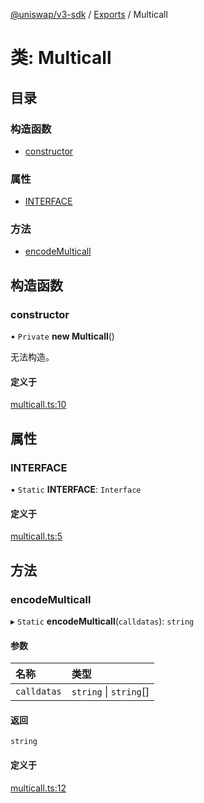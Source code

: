 [@uniswap/v3-sdk](../README.md) / [Exports](../modules.md) / Multicall

# 类: Multicall

## 目录

### 构造函数

- [constructor](Multicall.md#constructor)

### 属性

- [INTERFACE](Multicall.md#interface)

### 方法

- [encodeMulticall](Multicall.md#encodemulticall)

## 构造函数

### constructor

• `Private` **new Multicall**()

无法构造。

#### 定义于

[multicall.ts:10](https://github.com/Uniswap/v3-sdk/blob/08a7c05/src/multicall.ts#L10)

## 属性

### INTERFACE

▪ `Static` **INTERFACE**: `Interface`

#### 定义于

[multicall.ts:5](https://github.com/Uniswap/v3-sdk/blob/08a7c05/src/multicall.ts#L5)

## 方法

### encodeMulticall

▸ `Static` **encodeMulticall**(`calldatas`): `string`

#### 参数

| 名称 | 类型 |
| :------ | :------ |
| `calldatas` | `string` \| `string`[] |

#### 返回

`string`

#### 定义于

[multicall.ts:12](https://github.com/Uniswap/v3-sdk/blob/08a7c05/src/multicall.ts#L12)